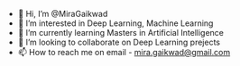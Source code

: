 - 👋 Hi, I’m @MiraGaikwad
- 👀 I’m interested in Deep Learning, Machine Learning
- 🌱 I’m currently learning Masters in Artificial Intelligence
- 💞️ I’m looking to collaborate on Deep Learning prejects
- 📫 How to reach me on email - mira.gaikwad@gmail.com

<!---
MiraGaikwad/MiraGaikwad is a ✨ special ✨ repository because its `README.md` (this file) appears on your GitHub profile.
You can click the Preview link to take a look at your changes.
--->
